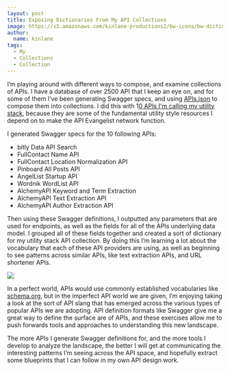 ```yaml
---
layout: post
title: Exposing Dictionaries From My API Collections
image: https://s3.amazonaws.com/kinlane-productions2/bw-icons/bw-dictionary.png
author:
  name: kinlane
tags:
  - My
  - Collections
  - Collection
---
```

I’m playing around with different ways to compose, and examine collections of APIs. I have a database of over 2500 API that I keep an eye on, and for some of them I’ve been generating Swagger specs, and using [APIs.json](http://apisjson.org) to compose them into collections. I did this with 1[0 APIs I'm calling my utility stack](http://apievangelist.com/2014/10/10/exploring-the-possibilities-of-being-an-api-broker/), because they are some of the fundamental utility style resources I depend on to make the API Evangelist network function.

I generated Swagger specs for the 10 following APIs:

*   bitly Data API Search
*   FullContact Name API
*   FullContact Location Normalization API
*   Pinboard All Posts API
*   AngelList Startup API
*   Wordnik WordList API
*   AlchemyAPI Keyword and Term Extraction
*   AlchemyAPI Text Extraction API
*   AlchemyAPI Author Extraction API

Then using these Swagger definitions, I outputted any parameters that are used for endpoints, as well as the fields for all of the APIs underlying data model. I grouped all of these fields together and created a sort of dictionary for my utility stack API collection. By doing this I’m learning a lot about the vocabulary that each of these API providers are using, as well as beginning to see patterns across similar APIs, like text extraction APIs, and URL shortener APIs.

![](https://s3.amazonaws.com/kinlane-productions2/api-evangelist/utility-stack-dictionary.png)

In a perfect world, APIs would use commonly established vocabularies like [schema.org](http://schema.org), but in the imperfect API world we are given, I’m enjoying taking a look at the sort of API slang that has emerged across the various types of popular APIs we are adopting. API definition formats like Swagger give me a great way to define the surface are of APIs, and these exercises allow me to push forwards tools and approaches to understanding this new landscape.

The more APIs I generate Swagger definitions for, and the more tools I develop to analyze the landscape, the better I will get at communicating the interesting patterns I’m seeing across the API space, and hopefully extract some blueprints that I can follow in my own API design work.